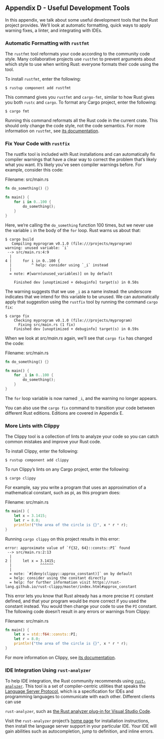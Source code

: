 ## Appendix D - Useful Development Tools

In this appendix, we talk about some useful development tools that the Rust project provides. We’ll look at automatic formatting, quick ways to apply warning fixes, a linter, and integrating with IDEs.

### Automatic Formatting with `rustfmt`

The `rustfmt` tool reformats your code according to the community code style. Many collaborative projects use `rustfmt` to prevent arguments about which style to use when writing Rust: everyone formats their code using the tool.

To install `rustfmt`, enter the following:

```console
$ rustup component add rustfmt
```

This command gives you `rustfmt` and `cargo-fmt`, similar to how Rust gives you both `rustc` and `cargo`. To format any Cargo project, enter the following:

```console
$ cargo fmt
```

Running this command reformats all the Rust code in the current crate. This should only change the code style, not the code semantics. For more information on `rustfmt`, see [its documentation][rustfmt].

### Fix Your Code with `rustfix`

The rustfix tool is included with Rust installations and can automatically fix compiler warnings that have a clear way to correct the problem that’s likely what you want. It’s likely you’ve seen compiler warnings before. For example, consider this code:

<span class="filename">Filename: src/main.rs</span>

```rust
fn do_something() {}

fn main() {
    for i in 0..100 {
        do_something();
    }
}
```

Here, we’re calling the `do_something` function 100 times, but we never use the variable `i` in the body of the `for` loop. Rust warns us about that:

```console
$ cargo build
   Compiling myprogram v0.1.0 (file:///projects/myprogram)
warning: unused variable: `i`
 --> src/main.rs:4:9
  |
4 |     for i in 0..100 {
  |         ^ help: consider using `_i` instead
  |
  = note: #[warn(unused_variables)] on by default

    Finished dev [unoptimized + debuginfo] target(s) in 0.50s
```

The warning suggests that we use `_i` as a name instead: the underscore indicates that we intend for this variable to be unused. We can automatically apply that suggestion using the `rustfix` tool by running the command `cargo
fix`:

```console
$ cargo fix
    Checking myprogram v0.1.0 (file:///projects/myprogram)
      Fixing src/main.rs (1 fix)
    Finished dev [unoptimized + debuginfo] target(s) in 0.59s
```

When we look at *src/main.rs* again, we’ll see that `cargo fix` has changed the code:

<span class="filename">Filename: src/main.rs</span>

```rust
fn do_something() {}

fn main() {
    for _i in 0..100 {
        do_something();
    }
}
```

The `for` loop variable is now named `_i`, and the warning no longer appears.

You can also use the `cargo fix` command to transition your code between different Rust editions. Editions are covered in Appendix E.

### More Lints with Clippy

The Clippy tool is a collection of lints to analyze your code so you can catch common mistakes and improve your Rust code.

To install Clippy, enter the following:

```console
$ rustup component add clippy
```

To run Clippy’s lints on any Cargo project, enter the following:

```console
$ cargo clippy
```

For example, say you write a program that uses an approximation of a mathematical constant, such as pi, as this program does:

<span class="filename">Filename: src/main.rs</span>

```rust
fn main() {
    let x = 3.1415;
    let r = 8.0;
    println!("the area of the circle is {}", x * r * r);
}
```

Running `cargo clippy` on this project results in this error:

```text
error: approximate value of `f{32, 64}::consts::PI` found
 --> src/main.rs:2:13
  |
2 |     let x = 3.1415;
  |             ^^^^^^
  |
  = note: `#[deny(clippy::approx_constant)]` on by default
  = help: consider using the constant directly
  = help: for further information visit https://rust-lang.github.io/rust-clippy/master/index.html#approx_constant
```

This error lets you know that Rust already has a more precise `PI` constant defined, and that your program would be more correct if you used the constant instead. You would then change your code to use the `PI` constant. The following code doesn’t result in any errors or warnings from Clippy:

<span class="filename">Filename: src/main.rs</span>

```rust
fn main() {
    let x = std::f64::consts::PI;
    let r = 8.0;
    println!("the area of the circle is {}", x * r * r);
}
```

For more information on Clippy, see [its documentation][clippy].

### IDE Integration Using `rust-analyzer`

To help IDE integration, the Rust community recommends using [`rust-analyzer`][rust-analyzer]<!-- ignore -->. This tool is a set of compiler-centric utilities that speaks the [Language Server Protocol][lsp]<!--
ignore -->, which is a specification for IDEs and programming languages to communicate with each other. Different clients can use 

`rust-analyzer`, such as [the Rust analyzer plug-in for Visual Studio Code][vscode].

Visit the `rust-analyzer` project’s [home page][rust-analyzer]<!-- ignore -->
for installation instructions, then install the language server support in your particular IDE. Your IDE will gain abilities such as autocompletion, jump to definition, and inline errors.

[rustfmt]: https://github.com/rust-lang/rustfmt

[clippy]: https://github.com/rust-lang/rust-clippy

[lsp]: http://langserver.org/
[vscode]: https://marketplace.visualstudio.com/items?itemName=rust-lang.rust-analyzer

[rust-analyzer]: https://rust-analyzer.github.io

[rust-analyzer]: https://rust-analyzer.github.io
